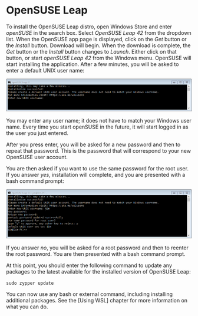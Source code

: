 # OpenSUSE Leap
To install the OpenSUSE Leap distro, open Windows Store and enter
*openSUSE* in the search box. Select *OpenSUSE Leap 42* from the
dropdown list. When the OpenSUSE app page is displayed,
click on the *Get* button or the *Install* button. 
Download will begin.
When the download is complete, the *Get* button or the
*Install* button
changes to *Launch*. Either click on that button,
or start *openSUSE Leap 42* from the Windows menu. OpenSUSE
will start
installing the application. After a few minutes, you
will be asked to enter a default UNIX user name:

![](images/opensuseusername.png)

You may enter any user name; it does not have to match
your Windows user name. Every time you start openSUSE in the
future, it will start logged in as the user you just entered.

After you press enter, you will be asked for a new
password and then to repeat that password. This is the
password that will correspond to your new OpenSUSE user
account.

You are then asked if you want to use the same password
for the root user. If you answer *yes*, installation will 
complete, and you are presented with
a bash command prompt:

![](images/opensuseinstallcomplete.png)

If you answer *no*, you will be asked for a root password
and then to reenter the root password. You are then presented
with a bash command prompt.

At this point, you should enter the following command
to update any packages to the latest available for the
installed version of OpenSUSE Leap:

```
sudo zypper update
```

You can now use any bash or external command, including
installing additional packages. See the
[Using WSL] chapter for more information on what you
can do.